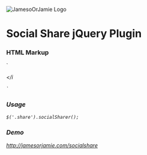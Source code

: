 ![JamesoOrJamie Logo](http://jamesorjamie.com/gray_logo.png)



# Social Share jQuery Plugin

### HTML Markup
`<div class="share">
	<i class="fa fa-facebook" data-network="facebook"></i
	<i class="fa fa-google-plus" data-network="google_plus"></i>
	<i class="fa fa-twitter" data-network="twitter"></i>
	<i class="fa fa-pinterest" data-network="pinterest"></i>
</div>`
    
    
### Usage

`$('.share').socialSharer();`

### Demo

<http://jamesorjamie.com/socialshare>
        